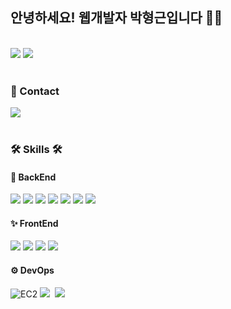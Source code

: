 ## 안녕하세요! 웹개발자 박형근입니다 👋👋

<br>

<div>
  <img src="http://mazassumnida.wtf/api/v2/generate_badge?boj=rectangle7" />
  <img src="https://streak-stats.demolab.com?user=rectangle714&locale=ko&date_format=%5BY.%5Dn.j&theme=dark&card_width=400&card_height=160&hide_longest_streak=true" />
</div>

<br>

### 🔎 Contact
<div>
  <a href=""><img src="https://img.shields.io/badge/rectangle714@naver.com-d14836?style=flat&logo=Gmail&logoColor=white"/></a>
</div>

<br>

### 🛠️ Skills 🛠️
 
#### 🔧 BackEnd
<div>
  <img src="https://img.shields.io/badge/Java-ED8B00?style=flat&logo=java&logoColor=white"/>
  <img src="https://img.shields.io/badge/Kotlin-7F52FF?style=flat&logo=Kotlin&logoColor=white"/>
  <img src="https://img.shields.io/badge/Spring-6DB33F?style=flat&logo=Spring&logoColor=white"/>
  <img src="https://img.shields.io/badge/SpringBoot-6DB33F?style=flat&logo=SpringBoot&logoColor=white"/>
  <img src="https://img.shields.io/badge/Spring%20Security-6DB33F?style=flat&logo=springsecurity&logoColor=white">
  <img src="https://img.shields.io/badge/MySQL-4479A1?style=flat&logo=MySQL&logoColor=white">
  <img src="https://img.shields.io/badge/Redis-DC382D?style=flat&logo=Redis&logoColor=white">
</div>

#### ✨ FrontEnd
<div>
  <img src="https://img.shields.io/badge/JavaScript-FFA500?style=flat&logo=JavaScript&logoColor=white"/>
  <img src="https://img.shields.io/badge/jQuery-0769AD?style=flat&logo=jquery&logoColor=white" />
  <img src="https://img.shields.io/badge/React-61DAFB?style=flat&logo=react&logoColor=white"/>
  <img src="https://img.shields.io/badge/Vue.js-4FC08D?style=flat&logo=vue.js&logoColor=white"/>
</div>

#### ⚙️ DevOps
<div>
  <img src="https://img.shields.io/badge/EC2-FF9900?style=flat&logo=amazon-ec2&logoColor=white" alt="EC2"/>
  <img src="https://img.shields.io/badge/docker-2496ED?style=flat&logo=docker&logoColor=white"/>&nbsp
  <img src="https://img.shields.io/badge/jenkins-D24939?style=flat&logo=jenkins&logoColor=white"/>&nbsp
</div>

<br>
